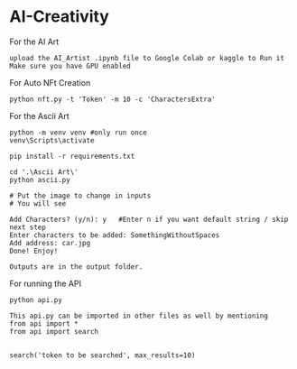 # AI-Creativity

For the AI Art
```
upload the AI_Artist .ipynb file to Google Colab or kaggle to Run it
Make sure you have GPU enabled
```

For Auto NFt Creation
```
python nft.py -t 'Token' -m 10 -c 'CharactersExtra'
```

For the Ascii Art
```
python -m venv venv #only run once
venv\Scripts\activate

pip install -r requirements.txt

cd '.\Ascii Art\'
python ascii.py

# Put the image to change in inputs
# You will see

Add Characters? (y/n): y   #Enter n if you want default string / skip next step
Enter characters to be added: SomethingWithoutSpaces
Add address: car.jpg
Done! Enjoy!

Outputs are in the output folder.
```

For running the API
```
python api.py

This api.py can be imported in other files as well by mentioning
from api import *
from api import search


search('token to be searched', max_results=10)
```
